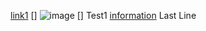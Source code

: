 [link1](https://canvas.ucsd.edu/courses/37651/modules)
[]
![image](https://images.theconversation.com/files/443350/original/file-20220131-15-1ndq1m6.jpg?ixlib=rb-1.1.0&rect=0%2C0%2C3354%2C2464&q=45&auto=format&w=926&fit=clip)
[]
Test1
[information](www.wikipedia.org)
Last Line

